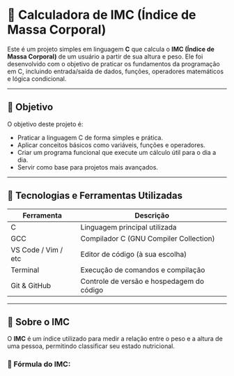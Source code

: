 # 🧮 Calculadora de IMC (Índice de Massa Corporal)

Este é um projeto simples em linguagem **C** que calcula o **IMC (Índice de Massa Corporal)** de um usuário a partir de sua altura e peso. Ele foi desenvolvido com o objetivo de praticar os fundamentos da programação em C, incluindo entrada/saída de dados, funções, operadores matemáticos e lógica condicional.

---

## 🎯 Objetivo

O objetivo deste projeto é:

- Praticar a linguagem C de forma simples e prática.
- Aplicar conceitos básicos como variáveis, funções e operadores.
- Criar um programa funcional que execute um cálculo útil para o dia a dia.
- Servir como base para projetos mais avançados.

---

## 🧪 Tecnologias e Ferramentas Utilizadas

| Ferramenta     | Descrição                               |
|----------------|-------------------------------------------|
| C              | Linguagem principal utilizada             |
| GCC            | Compilador C (GNU Compiler Collection)    |
| VS Code / Vim / etc | Editor de código (à sua escolha)     |
| Terminal       | Execução de comandos e compilação         |
| Git & GitHub   | Controle de versão e hospedagem do código |

---

## 📌 Sobre o IMC

O **IMC** é um índice utilizado para medir a relação entre o peso e a altura de uma pessoa, permitindo classificar seu estado nutricional.

### 📐 Fórmula do IMC:

